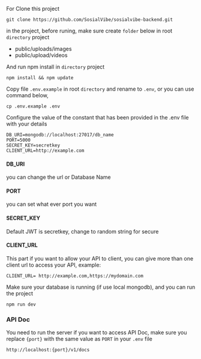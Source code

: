 For Clone this project
```sheel
git clone https://github.com/SosialVibe/sosialvibe-backend.git
```

in the project, before runing, make sure create `folder` below in root `directory` project
- public/uploads/images
- public/upload/videos

And run npm install in `directory` project 
```sheel
npm install && npm update
```

Copy file `.env.example` in root `directory` and rename to `.env`, or you can use command below, 
```sheel
cp .env.example .env
```

Configure the value of the constant that has been provided in the .env file with your details
```sheel
DB_URI=mongodb://localhost:27017/db_name 
PORT=5000                                
SECRET_KEY=secretkey                     
CLIENT_URL=http://example.com        
```
#### DB_URI 
you can change the url or Database Name

#### PORT
you can set what ever port you want 

#### SECRET_KEY
Default JWT is secretkey, change to random string for secure

#### CLIENT_URL
This part if you want to allow your API to client, you can give more than one client url to access your API, example:
```shell
CLIENT_URL= http://example.com,https://mydomain.com
```

Make sure your database is running (if use local mongodb), and you can run the project
```
npm run dev
```

### API Doc
You need to run the server if you want to access API Doc, make sure you replace `{port}` with the same value as `PORT` in your `.env` file
```
http://localhost:{port}/v1/docs
```

